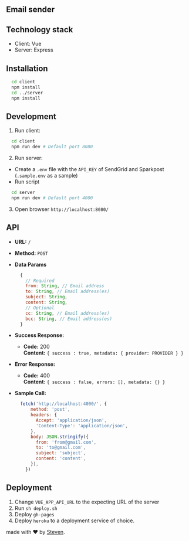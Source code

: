 ## Email sender

## Technology stack

- Client: Vue
- Server: Express

## Installation
```bash
  cd client
  npm install
  cd ../server
  npm install
```

## Development

1. Run client:

  ```bash
    cd client
    npm run dev # Default port 8080
  ```

2. Run server:

  - Create a `.env` file with the `API_KEY` of SendGrid and Sparkpost (`.sample.env` as a sample)
  - Run script
  ```bash
    cd server
    npm run dev # Default port 4000
  ```

3. Open browser `http://localhost:8080/`

## API

* **URL:** `/`

* **Method:** `POST`

* **Data Params**

  ```js
    {
      // Required
      from: String, // Email address
      to: String, // Email address(es)
      subject: String,
      content: String,
      // Optional
      cc: String, // Email address(es)
      bcc: String, // Email address(es)
    }
  ```

* **Success Response:**

  * **Code:** 200 <br />
    **Content:** `{ success : true, metadata: { provider: PROVIDER } }`
 
* **Error Response:**

  * **Code:** 400 <br />
    **Content:** `{ success : false, errors: [], metadata: {} }`

* **Sample Call:**

  ```js
    fetch('http://localhost:4000/', {
        method: 'post',
        headers: {
          Accept: 'application/json',
          'Content-Type': 'application/json',
        },
        body: JSON.stringify({
          from: 'from@gmail.com',
          to: 'to@gmail.com',
          subject: 'subject',
          content: 'content',
        }),
      })
  ```

## Deployment

1. Change `VUE_APP_API_URL` to the expecting URL of the server
2. Run `sh deploy.sh`
3. Deploy `gh-pages`
4. Deploy `heroku` to a deployment service of choice.

made with &#x2764; by [Steven](https://github.com/iamstevendao).
